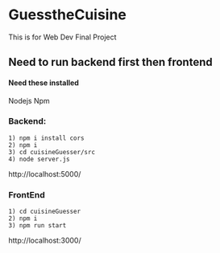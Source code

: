 # GuesstheCuisine
This is for Web Dev Final Project



## Need to run backend first then frontend
#### Need these installed
Nodejs
Npm

### Backend:
```
1) npm i install cors
2) npm i
3) cd cuisineGuesser/src
4) node server.js
```
http://localhost:5000/


### FrontEnd
```
1) cd cuisineGuesser
2) npm i
3) npm run start
```

http://localhost:3000/
